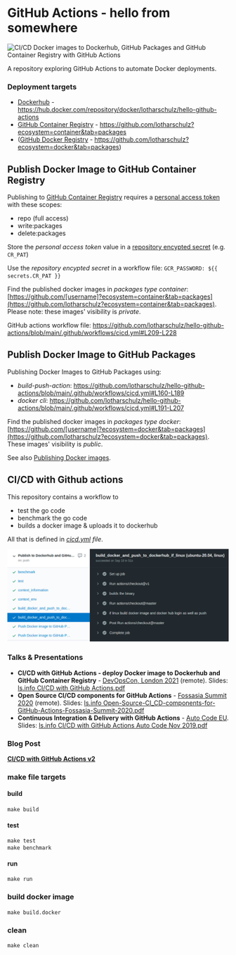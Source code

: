 # GitHub Actions - hello from somewhere

![CI/CD Docker images to Dockerhub, GitHub Packages and GitHub Container Registry with GitHub Actions](https://github.com/lotharschulz/hello-github-actions/workflows/CI/CD%20Docker%20&%20Dockerhub%20with%20actions%20v2/badge.svg)

A repository exploring GitHub Actions to automate Docker deployments.

### Deployment targets

- [Dockerhub](https://hub.docker.com/) - https://hub.docker.com/repository/docker/lotharschulz/hello-github-actions
- [GitHub Container Registry](https://docs.github.com/en/packages/working-with-a-github-packages-registry/working-with-the-container-registry) -  https://github.com/lotharschulz?ecosystem=container&tab=packages
- ([GitHub Docker Registry](https://docs.github.com/en/packages/working-with-a-github-packages-registry/migrating-to-the-container-registry-from-the-docker-registry) - https://github.com/lotharschulz?ecosystem=docker&tab=packages)

## Publish Docker Image to GitHub Container Registry

Publishing to [GitHub Container Registry](https://docs.github.com/en/packages/working-with-a-github-packages-registry/working-with-the-container-registry) requires a [personal access token](https://docs.github.com/en/free-pro-team@latest/developers/apps/about-apps#personal-access-tokens) with these scopes:

- repo (full access)
- write:packages
- delete:packages

Store the _personal access token_ value in a [repository encypted secret](https://docs.github.com/en/actions/reference/encrypted-secrets) (e.g. `CR_PAT`) 

Use the _repository encypted secret_ in a workflow file: `GCR_PASSWORD: ${{ secrets.CR_PAT }}` 

Find the published docker images in _packages type container_: [https://github.com/[username]?ecosystem=container&tab=packages](https://github.com/lotharschulz?ecosystem=container&tab=packages). 
Please note: these images' visibility is _private_.

GitHub actions workflow file: https://github.com/lotharschulz/hello-github-actions/blob/main/.github/workflows/cicd.yml#L209-L228

## Publish Docker Image to GitHub Packages

Publishing Docker Images to GitHub Packages using:

- _build-push-action_: https://github.com/lotharschulz/hello-github-actions/blob/main/.github/workflows/cicd.yml#L160-L189
- _docker cli_: https://github.com/lotharschulz/hello-github-actions/blob/main/.github/workflows/cicd.yml#L191-L207

Find the published docker images in _packages type docker_: [https://github.com/[username]?ecosystem=docker&tab=packages](https://github.com/lotharschulz?ecosystem=docker&tab=packages). These images' visibility is _public_.

See also [Publishing Docker images](https://docs.github.com/en/actions/guides/publishing-docker-images).


## CI/CD with Github actions

This repository contains a workflow to
- test the go code
- benchmark the go code
- builds a docker image & uploads it to dockerhub


All that is defined in _[cicd.yml](.github/workflows/cicd.yml) file_.

![test, benchmark, docker build/push](Screenshot_2021-06-13_11-40-22.png) 

### Talks & Presentations

- **CI/CD with GitHub Actions - deploy Docker image to Dockerhub and GitHub Container Registry** - [DevOpsCon, London 2021](https://www.lotharschulz.info/wp-content/uploads/Bildschirmfoto-2020-11-25-um-11.53.56-1024x657.png) (remote). Slides: [ls.info CI/CD with GitHub Actions.pdf](https://www.lotharschulz.info/wp-content/uploads/CI_CD-with-GitHub-Actions-DevOpsCon-London-2021-04-21__.pdf)
- **Open Source CI/CD components for GitHub Actions** - [Fossasia Summit 2020](https://www.lotharschulz.info/wp-content/uploads/Screenshot_2020-03-14_08-35-27_.png) (remote). Slides: [ls.info Open-Source-CI_CD-components-for-GitHub-Actions-Fossasia-Summit-2020.pdf](https://www.lotharschulz.info/wp-content/uploads/Open-Source-CI_CD-components-for-GitHub-Actions-Fossasia-Summit-2020.pdf)
- **Continuous Integration & Delivery with GitHub Actions** - [Auto Code EU](https://www.auto-code.eu/sessions/solution-keynote-ci-cd-with-github-actions/). Slides: [ls.info CI/CD with GitHub Actions Auto Code Nov 2019.pdf](https://www.lotharschulz.info/wp-content/uploads/CI_CD-with-GitHub-Actions-Auto-Code-Nov-28th-2019.pdf)

### Blog Post

**[CI/CD with GitHub Actions v2](https://www.lotharschulz.info/2019/08/26/ci-cd-with-github-actions-v2/)**

### make file targets

#### build
```shell
make build
```

#### test
```shell
make test
make benchmark
```

#### run
```shell
make run
```

### build docker image
```shell
make build.docker
```

### clean
```shell
make clean
```
